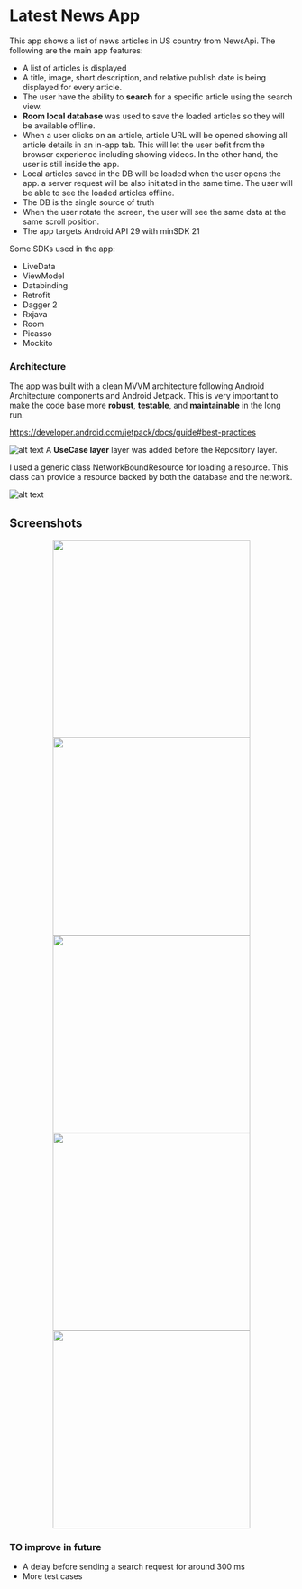 
# Latest News App
This app shows a list of news articles in US country from NewsApi. The following are the main app features:
* A list of articles is displayed
* A title, image, short description, and relative publish date is being displayed for every article.
* The user have the ability to **search** for a specific article using the search view.
* **Room local database** was used to save the loaded articles so they will be available offline.
* When a user clicks on an article, article URL will be opened showing all article details in an in-app tab.
This will let the user befit from the browser experience including showing videos. 
In the other hand, the user is still inside the app.
* Local articles saved in the DB will be loaded when the user opens the app. a server request will be also initiated in the same time.
The user will be able to see the loaded articles offline.
* The DB is the single source of truth
* When the user rotate the screen, the user will see the same data at the same scroll position.
* The app targets Android API 29 with minSDK 21


Some SDKs used in the app:
- LiveData
- ViewModel
- Databinding
- Retrofit
- Dagger 2
- Rxjava
- Room
- Picasso 
- Mockito


### Architecture 
 The app was built with a clean MVVM architecture following Android Architecture components and Android Jetpack.
 This is very important to make the code base more **robust**, **testable**, and **maintainable** in the long run. 

https://developer.android.com/jetpack/docs/guide#best-practices

![alt text](https://developer.android.com/topic/libraries/architecture/images/final-architecture.png)
A **UseCase layer** layer was added before the Repository layer.


I used a generic class NetworkBoundResource for loading a resource. 
This class can provide a resource backed by both the database and the network.

![alt text](https://developer.android.com/topic/libraries/architecture/images/network-bound-resource.png)


## Screenshots

<p align="center">
  <img src="https://github.com/islamassi/NewsApi/blob/greenelyTask/screenshots/1.jpg?raw=true" width="350" >
  <img src="https://github.com/islamassi/NewsApi/blob/greenelyTask/screenshots/3.jpg?raw=true" width="350" >
  <img src="https://github.com/islamassi/NewsApi/blob/greenelyTask/screenshots/5.jpg?raw=true" width="350" >
  <img src="https://github.com/islamassi/NewsApi/blob/greenelyTask/screenshots/2.jpg?raw=true" width="350" >
   <img src="https://github.com/islamassi/NewsApi/blob/greenelyTask/screenshots/7.jpg?raw=true" width="350" >
</p>


### TO improve in future
- A delay before sending a search request for around 300 ms
- More test cases
